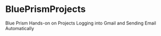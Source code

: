 # BluePrismProjects
Blue Prism Hands-on on Projects
Logging into Gmail and Sending Email Automatically
